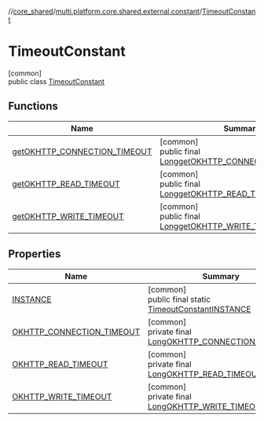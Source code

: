 //[core_shared](../../../index.md)/[multi.platform.core.shared.external.constant](../index.md)/[TimeoutConstant](index.md)

# TimeoutConstant

[common]\
public class [TimeoutConstant](index.md)

## Functions

| Name | Summary |
|---|---|
| [getOKHTTP_CONNECTION_TIMEOUT](get-o-k-h-t-t-p_-c-o-n-n-e-c-t-i-o-n_-t-i-m-e-o-u-t.md) | [common]<br>public final [Long](https://docs.oracle.com/javase/8/docs/api/java/lang/Long.html)[getOKHTTP_CONNECTION_TIMEOUT](get-o-k-h-t-t-p_-c-o-n-n-e-c-t-i-o-n_-t-i-m-e-o-u-t.md)() |
| [getOKHTTP_READ_TIMEOUT](get-o-k-h-t-t-p_-r-e-a-d_-t-i-m-e-o-u-t.md) | [common]<br>public final [Long](https://docs.oracle.com/javase/8/docs/api/java/lang/Long.html)[getOKHTTP_READ_TIMEOUT](get-o-k-h-t-t-p_-r-e-a-d_-t-i-m-e-o-u-t.md)() |
| [getOKHTTP_WRITE_TIMEOUT](get-o-k-h-t-t-p_-w-r-i-t-e_-t-i-m-e-o-u-t.md) | [common]<br>public final [Long](https://docs.oracle.com/javase/8/docs/api/java/lang/Long.html)[getOKHTTP_WRITE_TIMEOUT](get-o-k-h-t-t-p_-w-r-i-t-e_-t-i-m-e-o-u-t.md)() |

## Properties

| Name | Summary |
|---|---|
| [INSTANCE](index.md#-1365352490%2FProperties%2F-1689394408) | [common]<br>public final static [TimeoutConstant](index.md)[INSTANCE](index.md#-1365352490%2FProperties%2F-1689394408) |
| [OKHTTP_CONNECTION_TIMEOUT](index.md#1768710708%2FProperties%2F-1689394408) | [common]<br>private final [Long](https://docs.oracle.com/javase/8/docs/api/java/lang/Long.html)[OKHTTP_CONNECTION_TIMEOUT](index.md#1768710708%2FProperties%2F-1689394408) |
| [OKHTTP_READ_TIMEOUT](index.md#1129201596%2FProperties%2F-1689394408) | [common]<br>private final [Long](https://docs.oracle.com/javase/8/docs/api/java/lang/Long.html)[OKHTTP_READ_TIMEOUT](index.md#1129201596%2FProperties%2F-1689394408) |
| [OKHTTP_WRITE_TIMEOUT](index.md#-161975195%2FProperties%2F-1689394408) | [common]<br>private final [Long](https://docs.oracle.com/javase/8/docs/api/java/lang/Long.html)[OKHTTP_WRITE_TIMEOUT](index.md#-161975195%2FProperties%2F-1689394408) |
